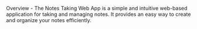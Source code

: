 Overview -
The Notes Taking Web App is a simple and intuitive web-based application for taking and managing notes. It provides an easy way to create and organize your notes efficiently.

